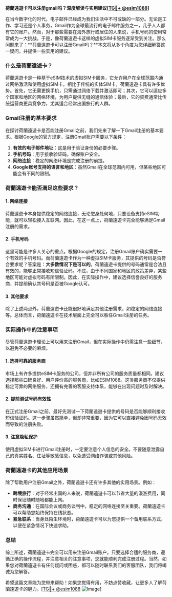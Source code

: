 **荷蘭遠遊卡可以注册gmail吗？深度解读与实用建议[[TG💪+ @esim1088](https://t.me/s/esim1088)]**

在当今数字化的时代，电子邮件已经成为我们生活中不可或缺的一部分。无论是工作、学习还是个人事务，Gmail作为全球最流行的电子邮件服务之一，几乎人人都有它的账户。然而，对于那些需要在海外旅行或居住的人来说，手机号码的使用常常成为一大挑战。于是，像荷蘭遠遊卡这样的虚拟SIM卡服务逐渐受到关注。那么问题来了：**荷蘭遠遊卡可以注册Gmail吗？**本文将从多个角度为您详细解答这一疑问，并提供一些实用的建议。

### 什么是荷蘭遠遊卡？

荷蘭遠遊卡是一种基于eSIM技术的虚拟SIM卡服务，它允许用户在全球范围内通过网络激活和使用虚拟SIM卡。相比于传统的实体SIM卡，荷蘭遠遊卡具有许多优势。首先，它无需更换手机，只需通过网络下载并激活即可；其次，它可以适应多个国家和地区的网络环境，为用户提供无缝的通信体验；最后，它的资费通常比传统运营商更具竞争力，尤其适合经常出国旅行的人群。

### Gmail注册的基本要求

在探讨荷蘭遠遊卡是否能注册Gmail之前，我们先来了解一下Gmail注册的基本要求。根据Google的官方规定，注册Gmail账户需要以下条件：

1. **有效的电子邮件地址**：这是用于验证身份的必要步骤。
2. **手机号码**：用于接收验证码，确保账户安全。
3. **网络连接**：稳定的网络环境是完成注册的前提。
4. **Google账号支持的语言和地区**：虽然Gmail在全球范围内可用，但某些地区可能会有不同的限制。

### 荷蘭遠遊卡能否满足这些要求？

#### 1. 网络连接
荷蘭遠遊卡本身提供稳定的网络连接，无论您身处何地，只要设备支持eSIM功能，就可以轻松接入互联网。因此，在这一点上，荷蘭遠遊卡完全能够满足Gmail注册的需求。

#### 2. 手机号码
这里可能是许多人关心的重点。根据Google的规定，注册Gmail账户确实需要一个有效的手机号码。而荷蘭遠遊卡作为一种虚拟SIM卡服务，其提供的号码是否符合要求呢？答案是：**大多数情况下是可以的**。荷蘭遠遊卡提供的号码通常是合法且有效的，能够正常接收短信验证码。不过，由于不同国家和地区的政策差异，某些地区可能对虚拟号码有所限制。因此，在实际操作中，建议选择信誉良好的服务商，并提前确认其号码是否被Google认可。

#### 3. 其他要求
除了上述两点外，荷蘭遠遊卡还能很好地满足其他注册需求，如稳定的网络连接等。总体而言，荷蘭遠遊卡在技术层面上完全可以胜任Gmail注册的任务。

### 实际操作中的注意事项

尽管荷蘭遠遊卡理论上可以用来注册Gmail，但在实际操作中仍需注意一些细节，以避免不必要的麻烦。

#### 1. 选择可靠的服务商
市场上有许多提供eSIM卡服务的公司，但并非所有公司的服务质量都相同。建议选择那些口碑良好、用户评价高的服务商，比如ESIM1088。这类服务商不仅提供稳定可靠的网络服务，还拥有完善的客服支持体系，能够在出现问题时及时解决。

#### 2. 提前测试号码有效性
在正式注册Gmail之前，最好先测试一下荷蘭遠遊卡提供的号码是否能够顺利接收短信验证码。这一步骤虽然简单，但却非常重要，因为它可以直接避免因号码无效而导致的注册失败。

#### 3. 注意隐私保护
使用虚拟SIM卡进行Gmail注册时，一定要注意个人信息的安全。不要随意泄露自己的真实姓名、住址等敏感信息，以免遭受网络诈骗或其他风险。

### 荷蘭遠遊卡的其他应用场景

除了帮助用户注册Gmail之外，荷蘭遠遊卡还有许多其他的实用场景。例如：

- **跨境旅行**：对于经常出国的人来说，荷蘭遠遊卡可以节省大量的漫游费用，同时保证随时随地都能上网。
- **商务沟通**：在国际会议或商务谈判中，稳定的网络连接至关重要。荷蘭遠遊卡可以帮助您始终保持在线状态。
- **紧急联系**：当身处陌生环境时，荷蘭遠遊卡可以为您提供一个备用联系方式，以便在紧急情况下快速求助。

### 总结

综上所述，荷蘭遠遊卡完全可以用来注册Gmail账户。只要选择合适的服务商，遵循正确的操作流程，并注意相关的注意事项，您就能顺利完成注册过程。当然，如果您对荷蘭遠遊卡有任何疑问或困惑，都可以随时联系我们的客服团队，我们将竭诚为您解答。

希望这篇文章能为您带来帮助！如果您觉得有用，不妨点赞收藏，让更多人了解荷蘭遠遊卡的魅力。[[TG💪+ @esim1088](https://t.me/s/esim1088) ![Image](https://i.postimg.cc/4NQfJmqS/Snipaste-2025-05-13-00-14-12.png)]